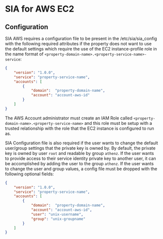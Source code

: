# SIA for AWS EC2

## Configuration

SIA AWS requires a configuration file to be present in the /etc/sia/sia_config with the
following required attributes if the property does not want to use the default settings
which require the use of the EC2 instance-profile role in the name format of
`<property-domain-name>.<property-service-name>-service`:

```json
{
    "version": "1.0.0",
    "service": "property-service-name",
    "accounts": [
        {
            "domain":  "property-domain-name",
            "account": "account-aws-id"
        }
    ]
}
```

The AWS Account administrator must create an IAM Role called
`<property-domain-name>.<property-service-name>` and this role must be setup
with a trusted relationship with the role that the EC2 instance is
configured to run as.

SIA Configuration file is also required if the user wants to change the default
user/group settings that the private key is owned by. By default, the private key
is owned by user `root` and readable by group `athenz`. If the user wants to
provide access to their service identity private key to another user, it can
be accomplished by adding the user to the group `athenz`. If the user wants to
change the user and group values, a config file must be dropped with the following
optional fields:

```json
{
    "version": "1.0.0",
    "service": "property-service-name",
    "accounts": [
        {
            "domain":  "property-domain-name",
            "account": "account-aws-id",
            "user": "unix-username",
            "group": "unix-groupname"
        }
    ]
}
```
